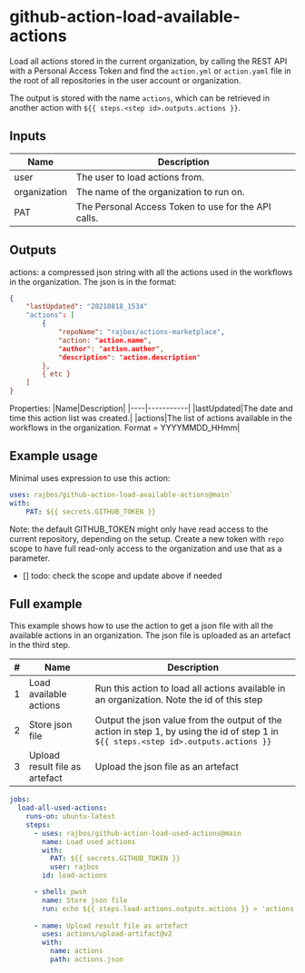 # github-action-load-available-actions
Load all actions stored in the current organization, by calling the REST API with a Personal Access Token and find the `action.yml` or `action.yaml` file in the root of all repositories in the user account or organization.

The output is stored with the name `actions`, which can be retrieved in another action with `${{ steps.<step id>.outputs.actions }}`.

## Inputs
|Name|Description|
|---|---|
|user|The user to load actions from.|
|organization|The name of the organization to run on.|
|PAT|The Personal Access Token to use for the API calls.|

## Outputs
actions: a compressed json string with all the actions used in the workflows in the organization. The json is in the format:
``` json
{
    "lastUpdated": "20210818_1534"
    "actions": [
        {
            "repoName": "rajbos/actions-marketplace",
            "action: "action.name",
            "author": "action.author",
            "description": "action.description"
        },
        { etc }
    ]
}
```
Properties:
|Name|Description|
|----|-----------|
|lastUpdated|The date and time this action list was created.|
|actions|The list of actions available in the workflows in the organization. Format = YYYYMMDD_HHmm|

## Example usage
Minimal uses expression to use this action:

``` yaml
uses: rajbos/github-action-load-available-actions@main`
with: 
    PAT: ${{ secrets.GITHUB_TOKEN }}
```
Note: the default GITHUB_TOKEN might only have read access to the current repository, depending on the setup. Create a new token with `repo` scope to have full read-only access to the organization and use that as a parameter.  
- [] todo: check the scope and update above if needed

## Full example
This example shows how to use the action to get a json file with all the available actions in an organization. The json file is uploaded as an artefact in the third step.

|#|Name|Description|
|---|---|---|
|1|Load available actions|Run this action to load all actions available in an organization. Note the id of this step|
|2|Store json file|Output the json value from the output of the action in step 1, by using the id of step 1 in `${{ steps.<step id>.outputs.actions }}`|
|3|Upload result file as artefact|Upload the json file as an artefact|


``` yaml
jobs:
  load-all-used-actions:
    runs-on: ubuntu-latest
    steps: 
      - uses: rajbos/github-action-load-used-actions@main
        name: Load used actions
        with: 
          PAT: ${{ secrets.GITHUB_TOKEN }}
          user: rajbos
        id: load-actions

      - shell: pwsh        
        name: Store json file
        run: echo ${{ steps.load-actions.outputs.actions }} > 'actions.json'
            
      - name: Upload result file as artefact
        uses: actions/upload-artifact@v2
        with: 
          name: actions
          path: actions.json
```
